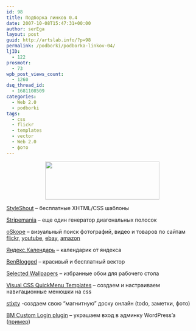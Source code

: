 ```yaml
---
id: 98
title: Подборка линков 0.4
date: 2007-10-08T15:47:31+00:00
author: serEga
layout: post
guid: http://artslab.info/?p=98
permalink: /podborki/podborka-linkov-04/
ljID:
  - 122
prosmotr:
  - 73
wpb_post_views_count:
  - 1260
dsq_thread_id:
  - 1681108509
categories:
  - Web 2.0
  - podborki
tags:
  - css
  - flickr
  - templates
  - vector
  - Web 2.0
  - фото
---
```

<center>
  <a href="http://artslab.info/wp-content/uploads/custom_wordpress_login.jpg"><img src="http://artslab.info/wp-content/uploads/custom_wordpress_login-300x100.jpg" alt="" title="custom_wordpress_login" width="300" height="100" class="alignnone size-medium wp-image-958" srcset="http://googledrive.com/host/0B9lHVSSSdxdxd0hjdUdmRzY3Tjg/custom_wordpress_login-300x100.jpg 300w, http://googledrive.com/host/0B9lHVSSSdxdxd0hjdUdmRzY3Tjg/custom_wordpress_login.jpg 527w" sizes="(max-width: 300px) 100vw, 300px" /></a>
</center>



<a href="http://www.styleshout.com/free-templates.php" title="xthml/css шаблоны" target="_blank">StyleShout</a> &#8211; бесплатные XHTML/CSS шаблоны

<a href="http://www.stripemania.com/" title="stripe patterns" target="_blank">Stripemania</a> &#8211; еще один генератор диагональных полосок

<a href="http://oskope.com/" title="visual browser" target="_blank">oSkope</a> &#8211; визуальный поиск фотографий, видео и товаров по сайтам <a href="http://flickr.com" title="flickr - photos" target="_blank">flickr</a>, <a href="http://youtube.com" title="youtube - videos" target="_blank">youtube</a>, <a href="http://www.ebay.com/" title="ebay products" target="_blank">ebay</a>, <a href="http://amazon.com" title="amazon shop" target="_blank">amazon</a>

<a href="http://calendar.yandex.ru/" title="calendar yandex web 2.0" target="_blank">Яндекс.Календарь</a> &#8211; календарик от яндекса

<a href="http://benblogged.com/?cat=5" title="free vector" target="_blank">BenBlogged</a> &#8211; красивый и бесплатный вектор

<a href="http://www.smashingmagazine.com/2007/09/21/selected-wallpapers-for-your-desktop/" title="обои для рабочего стола" target="_blank">Selected Wallpapers</a> &#8211; избранные обои для рабочего стола

<a href="http://www.opencube.com/qmv_vdesign/launch_quickmenu.html" title="css navigation menu generator" target="_blank">Visual CSS QuickMenu Templates</a> &#8211; создаем и настраиваем навигационные менюшки на css

<a href="http://stixy.com/" title="создаем свою магнитную доску" target="_blank">stixty</a> -создаем свою &#8220;магнитную&#8221; доску онлайн (todo, заметки, фото)

<a href="http://www.binarymoon.co.uk/projects/bm-custom-login/" title="customize wordpress login" target="_blank">BM Custom Login plugin</a> &#8211; украшаем вход в админку WordPress&#8217;a (<a href="http://imagehost.li/files/29821408637708_2e4de0dd20.jpg" title="artslab wordpress login" target="_blank">пример</a>)

<a href="http://amazon.com" title="amazon shop" target="_blank"></a>